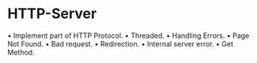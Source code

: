 # HTTP-Server
• Implement part of HTTP Protocol.
  • Threaded.
  • Handling Errors.
      • Page Not Found.
      • Bad request.
      • Redirection.
  • Internal server error.
  • Get Method.
